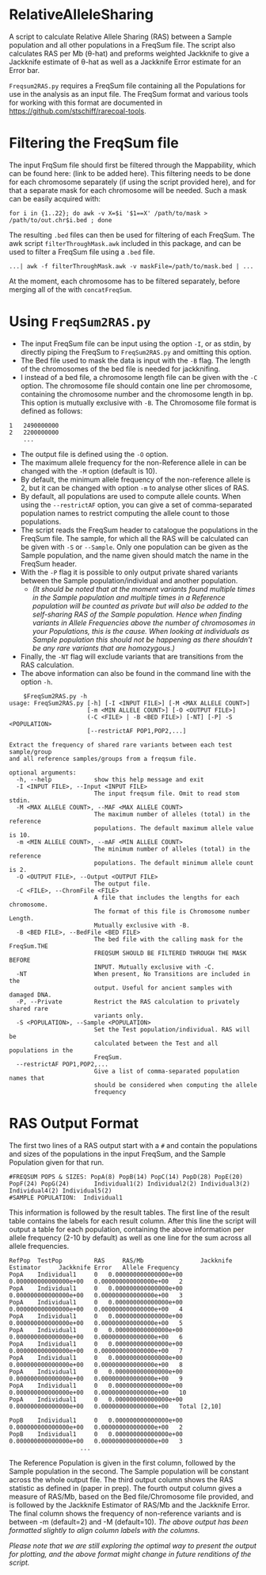 # RelativeAlleleSharing
A script to calculate Relative Allele Sharing (RAS) between a Sample population and all other populations in a FreqSum file. The script also calculates RAS per Mb (θ-hat) and preforms weighted Jackknife to give a Jackknife estimate of θ-hat as well as a Jackknife Error estimate for an Error bar.

`Freqsum2RAS.py` requires a FreqSum file containing all the Populations for use in the analysis as an input file. The FreqSum format and various tools for working with this format are documented in https://github.com/stschiff/rarecoal-tools.

# Filtering the FreqSum file
The input FrqSum file should first be filtered through the Mappability, which can be found here: (link to be added here). This filtering needs to be done for each chromosome separately (if using the script provided here), and for that a separate mask for each chromosome will be needed. Such a mask can be easily acquired with:

    for i in {1..22}; do awk -v X=$i '$1==X' /path/to/mask > /path/to/out.chr$i.bed ; done

The resulting `.bed` files can then be used for filtering of each FreqSum. The awk script `filterThroughMask.awk` included in this package, and can be used to filter a FreqSum file using a `.bed` file. 
   
    ...| awk -f filterThroughMask.awk -v maskFile=/path/to/mask.bed | ...

At the moment, each chromosome has to be filtered separately, before merging all of the with `concatFreqSum`.

# Using `FreqSum2RAS.py`
* The input FreqSum file can be input using the option `-I`, or as stdin, by directly piping the FreqSum to `FreqSum2RAS.py` and omitting this option.
* The Bed file used to mask the data is input with the `-B` flag. The length of the chromosomes of the bed file is needed for jackknifing.
* I instead of a bed file, a chromosome length file can be given with the `-C` option. The chromosome file should contain one line per chromosome, containing the chromosome number and the chromosome length in bp. This option is mutually exclusive with `-B`. The Chromosome file format is defined as follows:

```
1   2490000000
2   2200000000
    ...
```

* The output file is defined using the `-O` option.
* The maximum allele frequency for the non-Reference allele in can be changed with the `-M` option (default is 10).
* By default, the minimum allele frequency of the non-reference allele is 2, but it can be changed with option `-m` to analyse other slices of RAS.
* By default, all populations are used to compute allele counts. When using the `--restrictAF` option, you can give a set of comma-separated population names to restrict computing the allele count to those populations.
* The script reads the FreqSum header to catalogue the populations in the FreqSum file. The sample, for which all the RAS will be calculated can be given with `-S` or `--Sample`. Only one population can be given as the Sample population, and the name given should match the name in the FreqSum header.
* With the `-P` flag it is possible to only output private shared variants between the Sample population/individual and another population. 
  * _(It should be noted that at the moment variants found multiple times in the Sample population and multiple times in a Reference population will be counted as private but will also be added to the self-sharing RAS of the Sample population. Hence when finding variants in Allele Frequencies above the number of chromosomes in your Populations, this is the cause. When looking at individuals as Sample population this should not be happening as there shouldn't be any rare variants that are homozygous.)_
* Finally, the `-NT` flag will exclude variants that are transitions from the RAS calculation. 
* The above information can also be found in the command line with the option `-h`.
```
    $FreqSum2RAS.py -h 
usage: FreqSum2RAS.py [-h] [-I <INPUT FILE>] [-M <MAX ALLELE COUNT>]
                      [-m <MIN ALLELE COUNT>] [-O <OUTPUT FILE>]
                      (-C <FILE> | -B <BED FILE>) [-NT] [-P] -S <POPULATION>
                      [--restrictAF POP1,POP2,...]

Extract the frequency of shared rare variants between each test sample/group
and all reference samples/groups from a freqsum file.

optional arguments:
  -h, --help            show this help message and exit
  -I <INPUT FILE>, --Input <INPUT FILE>
                        The input freqsum file. Omit to read stom stdin.
  -M <MAX ALLELE COUNT>, --MAF <MAX ALLELE COUNT>
                        The maximum number of alleles (total) in the reference
                        populations. The default maximum allele value is 10.
  -m <MIN ALLELE COUNT>, --mAF <MIN ALLELE COUNT>
                        The minimum number of alleles (total) in the reference
                        populations. The default minimum allele count is 2.
  -O <OUTPUT FILE>, --Output <OUTPUT FILE>
                        The output file.
  -C <FILE>, --ChromFile <FILE>
                        A file that includes the lengths for each chromosome.
                        The format of this file is Chromosome number Length.
                        Mutually exclusive with -B.
  -B <BED FILE>, --BedFile <BED FILE>
                        The bed file with the calling mask for the FreqSum.THE
                        FREQSUM SHOULD BE FILTERED THROUGH THE MASK BEFORE
                        INPUT. Mutually exclusive with -C.
  -NT                   When present, No Transitions are included in the
                        output. Useful for ancient samples with damaged DNA.
  -P, --Private         Restrict the RAS calculation to privately shared rare
                        variants only.
  -S <POPULATION>, --Sample <POPULATION>
                        Set the Test population/individual. RAS will be
                        calculated between the Test and all populations in the
                        FreqSum.
  --restrictAF POP1,POP2,...
                        Give a list of comma-separated population names that
                        should be considered when computing the allele
                        frequency

```
# RAS Output Format

The first two lines of a RAS output start with a `#` and contain the populations and sizes of the populations in the input FreqSum, and the Sample Population given for that run. 

    #FREQSUM POPS & SIZES: PopA(8) PopB(14) PopC(14) PopD(28) PopE(20) PopF(24) PopG(24)       Individual1(2) Individual2(2) Individual3(2) Individual4(2) Individual5(2)
    #SAMPLE POPULATION:  Individual1

This information is followed by the result tables.
The first line of the result table contains the labels for each result column. 
After this line the script will output a table for each population, containing the above information per allele frequency (2-10 by default) as well as one line for the sum across all allele frequencies.

    RefPop	TestPop			RAS	    RAS/Mb	              Jackknife Estimator     Jackknife Error   Allele Frequency
    PopA    Individual1 	0	0.000000000000000e+00	0.000000000000000e+00	0.000000000000000e+00	2
    PopA    Individual1 	0	0.000000000000000e+00	0.000000000000000e+00	0.000000000000000e+00	3
    PopA    Individual1 	0	0.000000000000000e+00	0.000000000000000e+00	0.000000000000000e+00	4
    PopA    Individual1 	0	0.000000000000000e+00	0.000000000000000e+00	0.000000000000000e+00	5
    PopA    Individual1 	0	0.000000000000000e+00	0.000000000000000e+00	0.000000000000000e+00	6
    PopA    Individual1 	0	0.000000000000000e+00	0.000000000000000e+00	0.000000000000000e+00	7
    PopA    Individual1 	0	0.000000000000000e+00	0.000000000000000e+00	0.000000000000000e+00	8
    PopA    Individual1 	0	0.000000000000000e+00	0.000000000000000e+00	0.000000000000000e+00	9
    PopA    Individual1 	0	0.000000000000000e+00	0.000000000000000e+00	0.000000000000000e+00	10
	PopA    Individual1 	0	0.000000000000000e+00	0.000000000000000e+00	0.000000000000000e+00	Total [2,10]
    
    PopB    Individual1 	0	0.000000000000000e+00	0.000000000000000e+00	0.000000000000000e+00	2
    PopB    Individual1 	0	0.000000000000000e+00	0.000000000000000e+00	0.000000000000000e+00	3
                        ...

The Reference Population is given in the first column, followed by the Sample population in the second. The Sample population will be constant across the whole output file. The third output column shows the RAS statistic as defined in (paper in prep). The fourth output column gives a measure of RAS/Mb, based on the Bed file/Chromosome file provided, and is followed by the Jackknife Estimator of RAS/Mb and the Jackknife Error. The final column shows the frequency of non-reference variants and is between -m (default=2) and -M (default=10). 
_The above output has been formatted slightly to align column labels with the columns._

_Please note that we are still exploring the optimal way to present the output for plotting, and the above format might change in future renditions of the script._
